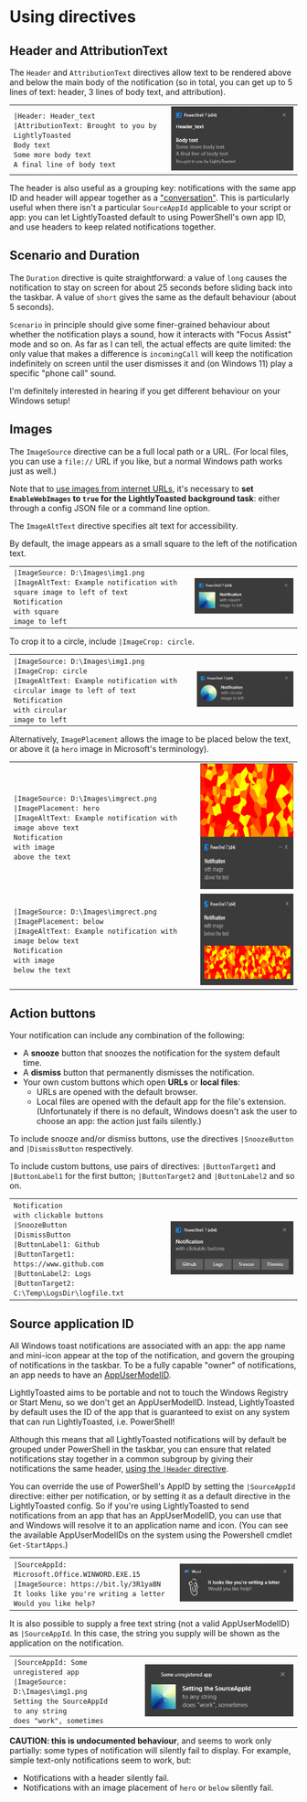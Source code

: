 # Using directives

## Header and AttributionText <!--anchorinuse-->

The `Header` and `AttributionText` directives allow text to be rendered above and below the main body of the notification (so in total, you can get up to 5 lines of text: header, 3 lines of body text, and attribution).

| | |
|-|-|
| `\|Header: Header_text`<br>`\|AttributionText: Brought to you by LightlyToasted`<br>`Body text`<br>`Some more body text`<br>`A final line of body text` | <img src="images/header_and_attr.png" alt="Example notification with header and attribution text"> |

The header is also useful as a grouping key: notifications with the same app ID and header will appear together as a ["conversation"](https://docs.microsoft.com/en-us/windows/apps/design/shell/tiles-and-notifications/toast-headers).  This is particularly useful when there isn't a particular `SourceAppId` applicable to your script or app: you can let LightlyToasted default to using PowerShell's own app ID, and use headers to keep related notifications together.

## Scenario and Duration

The `Duration` directive is quite straightforward: a value of `long` causes the notification to stay on screen for about 25 seconds before sliding back into the taskbar.  A value of `short` gives the same as the default behaviour (about 5 seconds).

`Scenario` in principle should give some finer-grained behaviour about whether the notification plays a sound, how it interacts with "Focus Assist" mode and so on.  As far as I can tell, the actual effects are quite limited: the only value that makes a difference is `incomingCall` will keep the notification indefinitely on screen until the user dismisses it and (on Windows 11) play a specific "phone call" sound.

I'm definitely interested in hearing if you get different behaviour on your Windows setup!

## Images

The `ImageSource` directive can be a full local path or a URL.  (For local files, you can use a `file://` URL if you like, but a normal Windows path works just as well.)

Note that to [use images from internet URLs](internet_images.md), it's necessary to **set `EnableWebImages` to `true` for the LightlyToasted background task**: either through a config JSON file or a command line option.

The `ImageAltText` directive specifies alt text for accessibility.

By default, the image appears as a small square to the left of the notification text.

| | |
|-|-|
| `\|ImageSource: D:\Images\img1.png`<br>`\|ImageAltText: Example notification with square image to left of text`<br>`Notification`<br>`with square`<br>`image to left` | <img src="images/image_square_left.png" alt="Example notification with square image to left of text"> |

To crop it to a circle, include `|ImageCrop: circle`.

| | |
|-|-|
| `\|ImageSource: D:\Images\img1.png`<br>`\|ImageCrop: circle`<br>`\|ImageAltText: Example notification with circular image to left of text`<br>`Notification`<br>`with circular`<br>`image to left` | <img src="images/image_circle_left.png" alt="Example notification with circular image to left of text"> |

Alternatively, `ImagePlacement` allows the image to be placed below the text, or above it (a `hero` image in Microsoft's terminology).

| | |
|-|-|
| `\|ImageSource: D:\Images\imgrect.png`<br>`\|ImagePlacement: hero`<br>`\|ImageAltText: Example notification with image above text`<br>`Notification`<br>`with image`<br>`above the text` | <img src="images/image_hero.png" alt="Example notification with image above text" height=220> |
| `\|ImageSource: D:\Images\imgrect.png`<br>`\|ImagePlacement: below`<br>`\|ImageAltText: Example notification with image below text`<br>`Notification`<br>`with image`<br>`below the text` | <img src="images/image_below.png" alt="Example notification with image below text" height=160> |



## Action buttons

Your notification can include any combination of the following:

* A **snooze** button that snoozes the notification for the system default time.
* A **dismiss** button that permanently dismisses the notification.
* Your own custom buttons which open **URLs** or **local files**:
    * URLs are opened with the default browser.
    * Local files are opened with the default app for the file's extension.  (Unfortunately if there is no default, Windows doesn't ask the user to choose an app: the action just fails silently.)

To include snooze and/or dismiss buttons, use the directives `|SnoozeButton` and `|DismissButton` respectively.

To include custom buttons, use pairs of directives: `|ButtonTarget1` and `|ButtonLabel1` for the first button; `|ButtonTarget2` and `|ButtonLabel2` and so on.

| | |
|-|-|
| `Notification`<br>`with clickable buttons`<br>`\|SnoozeButton`<br>`\|DismissButton`<br>`\|ButtonLabel1: Github`<br>`\|ButtonTarget1: https://www.github.com`<br>`\|ButtonLabel2: Logs`<br>`\|ButtonTarget2: C:\Temp\LogsDir\logfile.txt`<br> | <img src="images/buttons.png" alt="Example notification with buttons"> |

## Source application ID

All Windows toast notifications are associated with an app: the app name and mini-icon appear at the top of the notification, and govern the grouping of notifications in the taskbar.  To be a fully capable "owner" of notifications, an app needs to have an [AppUserModelID](https://docs.microsoft.com/en-us/windows/win32/shell/appids).

LightlyToasted aims to be portable and not to touch the Windows Registry or Start Menu, so we don't get an AppUserModelID.  Instead, LightlyToasted by default uses the ID of the app that is guaranteed to exist on any system that can run LightlyToasted, i.e. PowerShell!

Although this means that all LightlyToasted notifications will by default be grouped under PowerShell in the taskbar, you can ensure that related notifications stay together in a common subgroup by giving their notifications the same header, [using the `|Header` directive](#header-and-attributiontext).

You can override the use of PowerShell's AppID by setting the `|SourceAppId` directive: either per notification, or by setting it as a default directive in the LightlyToasted config.  So if you're using LightlyToasted to send notifications from an app that has an AppUserModelID, you can use that and Windows will resolve it to an application name and icon.  (You can see the available AppUserModelIDs on the system using the Powershell cmdlet `Get-StartApps`.)

| | |
|-|-|
| `\|SourceAppId: Microsoft.Office.WINWORD.EXE.15`<br>`\|ImageSource: https://bit.ly/3R1yaBN`<br>`It looks like you're writing a letter`<br>`Would you like help?` | <img src="images/clippy.png" alt="Example notification with an AppUserModelID"> |

It is also possible to supply a free text string (not a valid AppUserModelID) as `|SourceAppId`.  In this case, the string you supply will be shown as the application on the notification.

| | |
|-|-|
| `\|SourceAppId: Some unregistered app`<br>`\|ImageSource: D:\Images\img1.png`<br>`Setting the SourceAppId`<br>`to any string`<br>`does "work", sometimes` | <img src="images/unregistered_app.png" alt="Example notification with a free-text SourceAppId"> |

**CAUTION: this is undocumented behaviour**, and seems to work only partially: some types of notification will silently fail to display.  For example, simple text-only notifications seem to work, but:

* Notifications with a header silently fail.
* Notifications with an image placement of `hero` or `below` silently fail.


